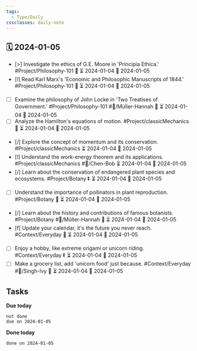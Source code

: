 ```yaml
---
tags:
  - Type/Daily
cssclasses: daily-note
---
```


## 🗓️ 2024-01-05

- [>] Investigate the ethics of G.E. Moore in 'Principia Ethica.' #Project/Philosophy-101 🔽 ⏳ 2024-01-04 📅 2024-01-05
- [!] Read Karl Marx's 'Economic and Philosophic Manuscripts of 1844.' #Project/Philosophy-101 🔽 ⏳ 2024-01-04 📅 2024-01-05
- [ ] Examine the philosophy of John Locke in 'Two Treatises of Government.' #Project/Philosophy-101 #👤/Müller-Hannah 🔽 ⏳ 2024-01-04 📅 2024-01-05
- [ ] Analyze the Hamilton's equations of motion. #Project/classicMechanics 🔼 ⏳ 2024-01-04 📅 2024-01-05
- [/] Explore the concept of momentum and its conservation. #Project/classicMechanics ⏳ 2024-01-04 📅 2024-01-05
- [!] Understand the work-energy theorem and its applications. #Project/classicMechanics #👤/Chen-Bob ⏳ 2024-01-04 📅 2024-01-05
- [/] Learn about the conservation of endangered plant species and ecosystems. #Project/Botany ⏬ ⏳ 2024-01-04 📅 2024-01-05
- [ ] Understand the importance of pollinators in plant reproduction. #Project/Botany 🔼 ⏳ 2024-01-04 📅 2024-01-05
- [/] Learn about the history and contributions of famous botanists. #Project/Botany #👤/Müller-Hannah 🔺 ⏳ 2024-01-04 📅 2024-01-05
- [f] Update your calendar, it's the future you never reach. #Context/Everyday 🔺 ⏳ 2024-01-04 📅 2024-01-05
- [ ] Enjoy a hobby, like extreme origami or unicorn riding. #Context/Everyday ⏬ ⏳ 2024-01-04 📅 2024-01-05
- [ ] Make a grocery list, add 'unicorn food' just because. #Context/Everyday #👤/Singh-Ivy 🔽 ⏳ 2024-01-04 📅 2024-01-05

## Tasks

**Due today**

```tasks
not done
due on 2024-01-05
```

**Done today**

```tasks
done on 2024-01-05
```
            